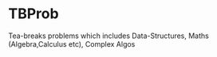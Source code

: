 TBProb
======

Tea-breaks problems which includes Data-Structures, Maths (Algebra,Calculus etc), Complex Algos
